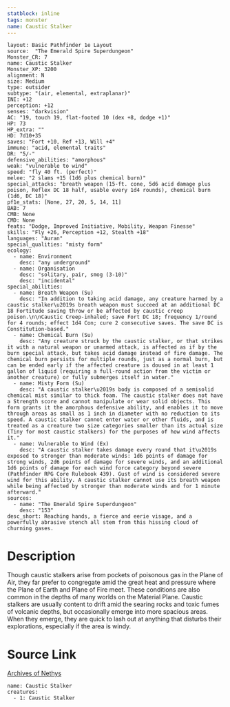 ```yaml
---
statblock: inline
tags: monster
name: Caustic Stalker
---
```

```statblock
layout: Basic Pathfinder 1e Layout
source:  "The Emerald Spire Superdungeon"
Monster_CR: 7
name: Caustic Stalker
Monster_XP: 3200
alignment: N
size: Medium
type: outsider
subtype: "(air, elemental, extraplanar)"
INI: +12
perception: +12
senses: "darkvision"
AC: "19, touch 19, flat-footed 10 (dex +8, dodge +1)"
HP: 73
HP_extra: ""
HD: 7d10+35
saves: "Fort +10, Ref +13, Will +4"
immune: "acid, elemental traits"
DR: "5/-"
defensive_abilities: "amorphous"
weak: "vulnerable to wind"
speed: "fly 40 ft. (perfect)"
melee: "2 slams +15 (1d6 plus chemical burn)"
special_attacks: "breath weapon (15-ft. cone, 5d6 acid damage plus poison, Reflex DC 18 half, usable every 1d4 rounds), chemical burn (1d6, DC 18)"
pf1e_stats: [None, 27, 20, 5, 14, 11]
BAB: 7
CMB: None
CMD: None
feats: "Dodge, Improved Initiative, Mobility, Weapon Finesse"
skills: "Fly +26, Perception +12, Stealth +18"
languages: "Auran"
special_qualities: "misty form"
ecology:
  - name: Environment
    desc: "any underground"
  - name: Organisation
    desc: "solitary, pair, smog (3-10)"
    desc: "incidental"
special_abilities:
  - name: Breath Weapon (Su)
    desc: "In addition to taking acid damage, any creature harmed by a caustic stalker\u2019s breath weapon must succeed at an additional DC 18 Fortitude saving throw or be affected by caustic creep poison.\n\nCaustic Creep-inhaled; save Fort DC 18; frequency 1/round for 4 rounds; effect 1d4 Con; cure 2 consecutive saves. The save DC is Constitution-based."
  - name: Chemical Burn (Su)
    desc: "Any creature struck by the caustic stalker, or that strikes it with a natural weapon or unarmed attack, is affected as if by the burn special attack, but takes acid damage instead of fire damage. The chemical burn persists for multiple rounds, just as a normal burn, but can be ended early if the affected creature is doused in at least 1 gallon of liquid (requiring a full-round action from the victim or another creature) or fully submerges itself in water."
  - name: Misty Form (Su)
    desc: "A caustic stalker\u2019s body is composed of a semisolid chemical mist similar to thick foam. The caustic stalker does not have a Strength score and cannot manipulate or wear solid objects. This form grants it the amorphous defensive ability, and enables it to move through areas as small as 1 inch in diameter with no reduction to its speed. A caustic stalker cannot enter water or other fluids, and is treated as a creature two size categories smaller than its actual size (Tiny for most caustic stalkers) for the purposes of how wind affects it."
  - name: Vulnerable to Wind (Ex)
    desc: "A caustic stalker takes damage every round that it\u2019s exposed to stronger than moderate winds: 1d6 points of damage for strong winds, 2d6 points of damage for severe winds, and an additional 1d6 points of damage for each wind force category beyond severe (Pathfinder RPG Core Rulebook 439). Gust of wind is considered severe wind for this ability. A caustic stalker cannot use its breath weapon while being affected by stronger than moderate winds and for 1 minute afterward."
sources:
  - name: "The Emerald Spire Superdungeon"
    desc: "153"
desc_short: Reaching hands, a fierce and eerie visage, and a powerfully abrasive stench all stem from this hissing cloud of churning gases.
```
# Description
Though caustic stalkers arise from pockets of poisonous gas in the Plane of Air, they far prefer to congregate amid the great heat and pressure where the Plane of Earth and Plane of Fire meet. These conditions are also common in the depths of many worlds on the Material Plane. Caustic stalkers are usually content to drift amid the searing rocks and toxic fumes of volcanic depths, but occasionally emerge into more spacious areas. When they emerge, they are quick to lash out at anything that disturbs their explorations, especially if the area is windy.
# Source Link
[Archives of Nethys](https://aonprd.com/MonsterDisplay.aspx?ItemName=Caustic%20Stalker)
```encounter-table
name: Caustic Stalker
creatures:
  - 1: Caustic Stalker
```
